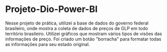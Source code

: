 # Projeto-Dio-Power-BI
Nesse projeto de prática, utilizei a base de dados do governo federal brasileiro, onde mostra a coleta de dados de preços de GLP em todo território brasileiro.
Utilizei gráficos que mostram vários tipos de visões das informações de preço.
Foi criado um botão "borracha" para formatar todas as informações para seu estado original.
